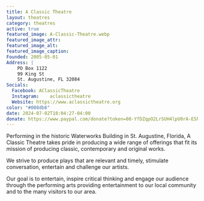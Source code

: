```yaml
---
title: A Classic Theatre
layout: theatres
category: theatres
active: true
featured_image: A-Classic-Theatre.webp
featured_image_attr:
featured_image_alt:
featured_image_caption:
Founded: 2005-05-01
Address: |
    PO Box 1122
    99 King St
    St. Augustine, FL 32084
Socials: 
  Facebook: AClassicTheatre
  Instagram: 	aclassictheatre
  Website: https://www.aclassictheatre.org
color: "#008db6"
date: 2024-07-02T18:04:27-04:00
donate: https://www.paypal.com/donate?token=00-YfDZqpO2LrSUH4lpU0rA-ESk-SPbAG9uGleBwJrIIR1D790Wv2iLFOBQBjCcqMMZB1YVK_8DGrUuJ
---
```

Performing in the historic Waterworks Building in St. Augustine, Florida, A Classic Theatre takes pride in producing a wide range of offerings that fit its mission of producing classic, contemporary and original works.

We strive to produce plays that are relevant and timely, stimulate conversation, entertain and challenge our artists.

Our goal is to entertain, inspire critical thinking and engage our audience through the performing arts providing entertainment to our local community and to the many visitors to our area.